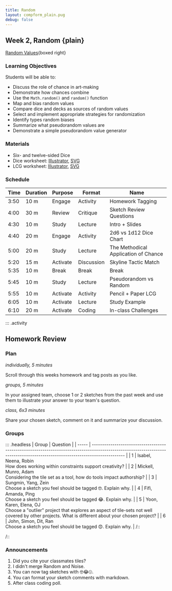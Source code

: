 ```yaml
---
title: Random
layout: compform_plain.pug
debug: false
---
```


## Week 2, Random {plain}

[Random Values](../random/index.html){boxed right}

### Learning Objectives

Students will be able to:

- Discuss the role of chance in art-making
- Demonstrate how chances combine
- Use the `Math.random()` and `random()` function
- Map and bias random values
- Compare dice and decks as sources of random values
- Select and implement appropriate strategies for randomization
- Identify types random biases
- Summarize what pseudorandom values are
- Demonstrate a simple pseudorandom value generator

### Materials

- Six- and twelve-sided Dice
- Dice worksheet: [Illustrator](../handouts/dice_chart.ai), [SVG](../handouts/dice_chart.svg)
- LCG worksheet: [Illustrator](../handouts/lcg_random.ai), [SVG](../handouts/lcg_random.svg)

### Schedule

| Time | Duration | Purpose  | Format     | Name                                 |
| ---- | -------- | -------- | ---------- | ------------------------------------ |
| 3:50 | 10 m     | Engage   | Activity   | Homework Tagging                     |
| 4:00 | 30 m     | Review   | Critique   | Sketch Review Questions              |
| 4:30 | 10 m     | Study    | Lecture    | Intro + Slides                       |
| 4:40 | 20 m     | Engage   | Activity   | 2d6 vs 1d12 Dice Chart               |
| 5:00 | 20 m     | Study    | Lecture    | The Methodical Application of Chance |
| 5:20 | 15 m     | Activate | Discussion | Skyline Tactic Match                 |
| 5:35 | 10 m     | Break    | Break      | Break                                |
| 5:45 | 10 m     | Study    | Lecture    | Pseudorandom vs Random               |
| 5:55 | 10 m     | Activate | Activity   | Pencil + Paper LCG                   |
| 6:05 | 10 m     | Activate | Lecture    | Study Example                        |
| 6:10 | 20 m     | Activate | Coding     | In-class Challenges                  |

::: .activity

## Homework Review

### Plan

_individually, 5 minutes_

Scroll through this weeks homework and tag posts as you like.

_groups, 5 minutes_

In your assigned team, choose 1 or 2 sketches from the past week and use them to illustrate your answer to your team's question.

_class, 6x3 minutes_

Share your chosen sketch, comment on it and summarize your discussion.

### Groups

::: .headless
| Group | Question |
| ----- | ---------------------------------------------------------------------------------------------------------------------------------------------------------------------------- |
| 1 | Isabel, Neena, Robin <br/>How does working within constraints support creativity? |
| 2 | Mickell, Munro, Adam <br/>Considering the tile set as a tool, how do tools impact authorship? |
| 3 | Sungmin, Yang, Zein <br/>Choose a sketch you feel should be tagged 🤓. Explain why. |
| 4 | Fifi, Amanda, Ping <br/>Choose a sketch you feel should be tagged 😂. Explain why. |
| 5 | Yoon, Karen, Elena, OJ <br/>Choose a "outlier" project that explores an aspect of tile-sets not well covered by other projects. What is different about your chosen project? |
| 6 | John, Simon, Dit, Ran <br/>Choose a sketch you feel should be tagged 😍. Explain why. |
/::

/::

### Announcements

1. Did you cite your classmates tiles?
2. I didn't merge Random and Noise.
3. You can now tag sketches with 🤓😂😍.
4. You can format your sketch comments with markdown.
5. After class coding poll.

<style> 
    .headless thead {
        display: none;
    }
</style>
